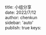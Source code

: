 title: 小组分享  
date: 2022/7/12  
author: chenkun  
sidebar: 'auto'  
publish: true 
keys:  



<!--more-->

